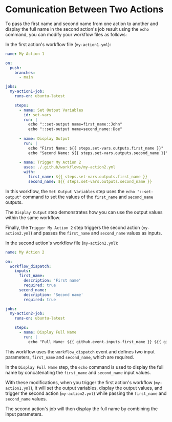 # Comunication Between Two Actions
To pass the first name and second name from one action to another and display the full name in the second action's job result using the `echo` command, you can modify your workflow files as follows:

In the first action's workflow file (`my-action1.yml`):

```yaml
name: My Action 1

on:
  push:
    branches:
      - main

jobs:
  my-action1-job:
    runs-on: ubuntu-latest

    steps:
      - name: Set Output Variables
        id: set-vars
        run: |
          echo "::set-output name=first_name::John"
          echo "::set-output name=second_name::Doe"
      
      - name: Display Output
        run: |
          echo "First Name: ${{ steps.set-vars.outputs.first_name }}"
          echo "Second Name: ${{ steps.set-vars.outputs.second_name }}"
      
      - name: Trigger My Action 2
        uses: ./.github/workflows/my-action2.yml
        with:
          first_name: ${{ steps.set-vars.outputs.first_name }}
          second_name: ${{ steps.set-vars.outputs.second_name }}
```

In this workflow, the `Set Output Variables` step uses the `echo "::set-output"` command to set the values of the `first_name` and `second_name` outputs.

The `Display Output` step demonstrates how you can use the output values within the same workflow.

Finally, the `Trigger My Action 2` step triggers the second action (`my-action2.yml`) and passes the `first_name` and `second_name` values as inputs.

In the second action's workflow file (`my-action2.yml`):

```yaml
name: My Action 2

on:
  workflow_dispatch:
    inputs:
      first_name:
        description: 'First name'
        required: true
      second_name:
        description: 'Second name'
        required: true

jobs:
  my-action2-job:
    runs-on: ubuntu-latest

    steps:
      - name: Display Full Name
        run: |
          echo "Full Name: ${{ github.event.inputs.first_name }} ${{ github.event.inputs.second_name }}"
```

This workflow uses the `workflow_dispatch` event and defines two input parameters, `first_name` and `second_name`, which are required.

In the `Display Full Name` step, the `echo` command is used to display the full name by concatenating the `first_name` and `second_name` input values.

With these modifications, when you trigger the first action's workflow (`my-action1.yml`), it will set the output variables, display the output values, and trigger the second action (`my-action2.yml`) while passing the `first_name` and `second_name` values.

The second action's job will then display the full name by combining the input parameters.
